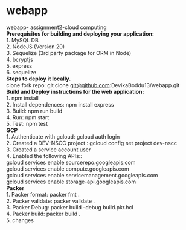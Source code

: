 # webapp </br>
webapp- assignment2-cloud computing </br>
**Prerequisites for building and deploying your application:** </br>
    1. MySQL DB </br>
    2. NodeJS (Version 20) </br>
    3. Sequelize (3rd party package for ORM in Node) </br>
    4. bcryptjs </br>
    5. express </br>
    6. sequelize </br>
**Steps to deploy it locally.** </br>
    clone fork repo: git clone git@github.com:DevikaBoddu13/webapp.git </br>
**Build and Deploy instructions for the web application:** </br>
    1. npm install </br>
    2. Install dependences: npm install express </br>
    3. Build: npm run build </br>
    4. Run: npm start </br>
    5. Test: npm test </br>
**GCP**</br>
    1. Authenticate with gcloud: gcloud auth login</br>
    2. Created a DEV-NSCC project : gcloud config set project dev-nscc</br>
    3. Created a service account user</br>
    4. Enabled the following APIs::</br>
        gcloud services enable sourcerepo.googleapis.com</br>
        gcloud services enable compute.googleapis.com</br>
        gcloud services enable servicemanagement.googleapis.com</br>
        gcloud services enable storage-api.googleapis.com</br>
**Packer**</br>
    1. Packer format: packer fmt .</br>
    2. Packer validate: packer validate .</br>
    3. Packer Debug: packer build -debug build.pkr.hcl</br>
    4. Packer build: packer build .</br>
    5. changes



